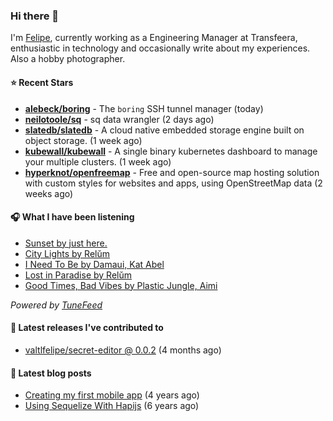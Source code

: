 ### Hi there 👋

I'm [Felipe](https://felipevm.com), currently working as a Engineering Manager at Transfeera, enthusiastic in technology and occasionally write about my experiences. Also a hobby photographer.

#### ⭐ Recent Stars
- **[alebeck/boring](https://github.com/alebeck/boring)** - The `boring`  SSH tunnel manager (today)
- **[neilotoole/sq](https://github.com/neilotoole/sq)** - sq data wrangler (2 days ago)
- **[slatedb/slatedb](https://github.com/slatedb/slatedb)** - A cloud native embedded storage engine built on object storage. (1 week ago)
- **[kubewall/kubewall](https://github.com/kubewall/kubewall)** - A single binary kubernetes dashboard to manage your multiple clusters. (1 week ago)
- **[hyperknot/openfreemap](https://github.com/hyperknot/openfreemap)** - Free and open-source map hosting solution with custom styles for websites and apps, using OpenStreetMap data (2 weeks ago)

#### 🎧 What I have been listening
- [Sunset by just here.](https://open.spotify.com/track/4J3y4fCVLr5C4zkuI2v8cT)
- [City Lights by Relŭm](https://open.spotify.com/track/5E6ieSZnMoo2847gZukNUb)
- [I Need To Be by Damaui, Kat Abel](https://open.spotify.com/track/2WW9Ui0oXgDRdUfNQQUrcA)
- [Lost in Paradise by Relŭm](https://open.spotify.com/track/7xNiLGpPvHIhrBoi7syMST)
- [Good Times, Bad Vibes by Plastic Jungle, Aimi](https://open.spotify.com/track/1ReEEd8Qq0fbiBNaY7aRGo)

_Powered by [TuneFeed](https://tunefeed.app?ref=valtlfelipe-gh-profile)_ 

#### 🚀 Latest releases I've contributed to


- [valtlfelipe/secret-editor @ 0.0.2](https://github.com/valtlfelipe/secret-editor/releases/tag/0.0.2) (4 months ago)

#### 📄 Latest blog posts
- [Creating my first mobile app](https://felipevm.com/posts/creating-my-first-mobile-app/) (4 years ago)
- [Using Sequelize With Hapijs](https://felipevm.com/posts/using-sequelize-with-hapijs/) (6 years ago)
